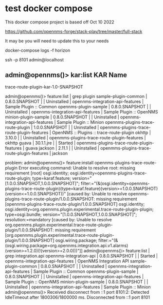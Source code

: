 # test docker compose

This docker compose project is based off Oct 10 2022

https://github.com/opennms-forge/stack-play/tree/master/full-stack

It may be you will need to update this to your needs

docker-compose logs -f horizon

ssh -p 8101 admin@localhost

admin@opennms()> kar:list
KAR Name
-----------------------------------
trace-route-plugin-kar-1.0-SNAPSHOT

admin@opennms()> feature:list | grep plugin
sample-plugin-common                        | 0.8.0.SNAPSHOT   |          | Uninstalled | opennms-integration-api-features            | Sample Plugin :: Common
opennms-plugin-sample                       | 0.8.0.SNAPSHOT   |          | Uninstalled | opennms-integration-api-features            | Sample Plugin :: OpenNMS
minion-plugin-sample                        | 0.8.0.SNAPSHOT   |          | Uninstalled | opennms-integration-api-features            | Sample Plugin :: Minion
opennms-plugins-trace-route-plugin          | 1.0.0.SNAPSHOT   |          | Uninstalled | openmms-plugins-trace-route-plugin-features | OpenNMS :: Plugins :: trace-route-plugin
okhttp                                      | 3.10.0           |          | Uninstalled | openmms-plugins-trace-route-plugin-features | okhttp
guava                                       | 30.1.1.jre       |          | Started     | openmms-plugins-trace-route-plugin-features | guava
jackson                                     | 2.11.1           |          | Uninstalled | openmms-plugins-trace-route-plugin-features | jackson



problem:
admin@opennms()> feature:install opennms-plugins-trace-route-plugin
Error executing command: Unable to resolve root: missing requirement [root] osgi.identity; osgi.identity=opennms-plugins-trace-route-plugin; type=karaf.feature; version="[1.0.0.SNAPSHOT,1.0.0.SNAPSHOT]"; filter:="(&(osgi.identity=opennms-plugins-trace-route-plugin)(type=karaf.feature)(version>=1.0.0.SNAPSHOT)(version<=1.0.0.SNAPSHOT))" [caused by: Unable to resolve opennms-plugins-trace-route-plugin/1.0.0.SNAPSHOT: missing requirement [opennms-plugins-trace-route-plugin/1.0.0.SNAPSHOT] osgi.identity; osgi.identity=org.opennms.plugin.experimental.trace-route-plugin-plugin; type=osgi.bundle; version="[1.0.0.SNAPSHOT,1.0.0.SNAPSHOT]"; resolution:=mandatory [caused by: Unable to resolve org.opennms.plugin.experimental.trace-route-plugin-plugin/1.0.0.SNAPSHOT: missing requirement [org.opennms.plugin.experimental.trace-route-plugin-plugin/1.0.0.SNAPSHOT] osgi.wiring.package; filter:="(&(osgi.wiring.package=org.opennms.integration.api.v1.alarms)(version>=1.2.0)(!(version>=2.0.0)))"]]
admin@opennms()> feature:list | grep integration.api
opennms-integration-api                     | 0.8.0.SNAPSHOT   |          | Started     | opennms-integration-api-features            | OpenNMS Integration API
sample-plugin-common                        | 0.8.0.SNAPSHOT   |          | Uninstalled | opennms-integration-api-features            | Sample Plugin :: Common
opennms-plugin-sample                       | 0.8.0.SNAPSHOT   |          | Uninstalled | opennms-integration-api-features            | Sample Plugin :: OpenNMS
minion-plugin-sample                        | 0.8.0.SNAPSHOT   |          | Uninstalled | opennms-integration-api-features            | Sample Plugin :: Minion
admin@opennms()> Received disconnect from ::1 port 8101:2: Detected IdleTimeout after 1800306/1800000 ms.
Disconnected from ::1 port 8101